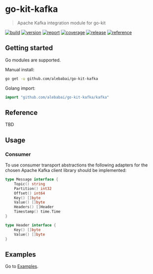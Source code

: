 # go-kit-kafka

> Apache Kafka integration module for go-kit

[![build](https://img.shields.io/github/workflow/status/alebabai/go-kit-kafka/CI)](https://github.com/alebabai/go-kit-kafka/actions?query=workflow%3ACI)
[![version](https://img.shields.io/github/go-mod/go-version/alebabai/go-kit-kafka)](https://golang.org/)
[![report](https://goreportcard.com/badge/github.com/alebabai/go-kit-kafka)](https://goreportcard.com/report/github.com/alebabai/go-kit-kafka)
[![coverage](https://img.shields.io/codecov/c/github/alebabai/go-kit-kafka)](https://codecov.io/github/alebabai/go-kit-kafka)
[![release](https://img.shields.io/github/release/alebabai/go-kit-kafka.svg)](https://github.com/alebabai/go-kit-kafka/releases)
[![reference](https://pkg.go.dev/badge/github.com/alebabai/go-kit-kafka.svg)](https://pkg.go.dev/github.com/alebabai/go-kit-kafka)

## Getting started

Go modules are supported.  

Manual install:

```bash
go get -u github.com/alebabai/go-kit-kafka
```

Golang import:

```go
import "github.com/alebabai/go-kit-kafka/kafka"
```

## Reference

TBD

## Usage

### Consumer

To use consumer transport abstractions the following adapters for the chosen Apache Kafka
client library should be implemented:

```go
type Message interface {
    Topic() string
    Partition() int32
    Offset() int64
    Key() []byte
    Value() []byte
    Headers() []Header
    Timestamp() time.Time
}

type Header interface {
    Key() []byte
    Value() []byte
}
```

## Examples

Go to [Examples](examples).
